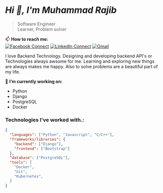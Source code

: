 # *Hi 👋, I'm Muhammad Rajib*

> Software Engineer <br/>
> Learner, Problem solver

📫 <b>How to reach me:</b><br/>
[![Facebook Connect](https://img.shields.io/badge/Facebook-1877F2?style=for-the-badge&logo=facebook&logoColor=white)](https://www.facebook.com/muhammadrajib8521/)
[![LinkedIn Connect](https://img.shields.io/badge/LinkedIn-0077B5?style=for-the-badge&logo=linkedin&logoColor=white)](https://www.linkedin.com/in/mohammad-rajib-5369921b7/)
[![Gmail](https://img.shields.io/badge/Gmail-D14836?style=for-the-badge&logo=gmail&logoColor=white)](mailto:rajibhossain8521@gmail.com?subject=From%20GitHub&&body=Hi,%20there.%20Found%20you%20on%20GitHub!%20Let's%20talk%20about...)

I love Backend Technology. Designing and developing backend API's or Technologies always awsome for me. Learning and exploring new things are always makes me happy. Also to solve problems are a beautiful part of my life.

🔭 <b>I’m currently working on:</b>
  - Python
  - Django
  - PostgreSQL
  - Docker

### Technologies I've worked with.:

```json
{
  "languages": ["Python", "Javascript", "C/C++"],
  "frameworks/libraries": {
    "backend": ["Django"],
    "frontend": ["Bootstrap"]
  },
  "database": ["PostgreSQL"],
  "tools": [
    "Docker",
    "Git",
    "Kubernetes",
  ]
}
```

